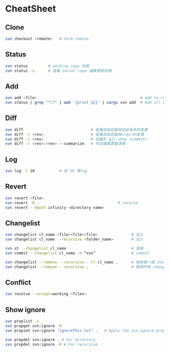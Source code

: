 CheatSheet
==========

Clone
------

```bash
svn checkout <remote>   # Form remote
```

Status
------

```bash
svn status         # working copy 狀態
svn status -u      # 查看 server repo 檔案更新狀態
```

Add 
------

```bash
svn add <file>                                              # add to repo
svn status | grep "^\?" | awk '{print $2}' | xargs svn add  # Add all unversioned files
```

Diff
----

```bash
svn diff                              # 查看目前目錄與目前版本的差異
svn diff -r <rev>                     # 查看目前目錄與<rev>的差異
svn diff -c <rev>                     # 相當於 git show <commit>
svn diff -r <rev>:<rev> --summarize   # 列出檔案異動清單
```

Log
---

```bash
svn log -l 10           # 前 10 筆log
```

Revert
---

```bash
svn revert <file>
svn revert -R .                                   # recurse
svn revert --depth infinity <directory name>
```

Changelist
------

```bash
svn changelist cl_name <file><file><file>               # 加入
svn changelist cl_name --recursive <folder_name>        # 加入

svn st --changelist cl_name                             # 查詢
svn commit --changelist cl_name -m “xxx”                # commit

svn changelist --remove --recursive --cl cl_name .      # 刪除單一個 changelist
svn changelist --remove --recursive .                   # 刪除所有 changelist      
```

Conflict
---

```bash
svn resolve --accept=working <files>
```

Show ignore
---

```bash
svn proplist -v
svn propget svn:ignore -R
svn propset svn:ignore "ignoreThis.txt" .   # Apply the svn:ignore property to the current directory.

svn propdel svn:ignore . # For directory 
svn propdel svn:ignore -R # For recursive
```
